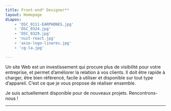 ```yaml
---
title: Front-end* Designer**
layout: Homepage
diapos:
    - 'DSC_0111-EARPHONES.jpg'
    - 'DSC_0324.jpg'
    - 'DSC_0329.jpg'
    - 'nuit-react.jpg'
    - 'axio-logo-linares.jpg'
    - 'cg-la.jpg'

---
```


Un site Web est un investissement qui procure plus de visibilité pour votre entreprise, et permet d’améliorer la relation à vos clients.
Il doit être rapide à charger, être bien référencé, facile à utiliser et  disponible sur tout type d’appareil.
C’est ce que je vous propose de réaliser ensemble.

Je suis actuellement disponible pour de nouveaux projets.
Rencontrons-nous !

---
